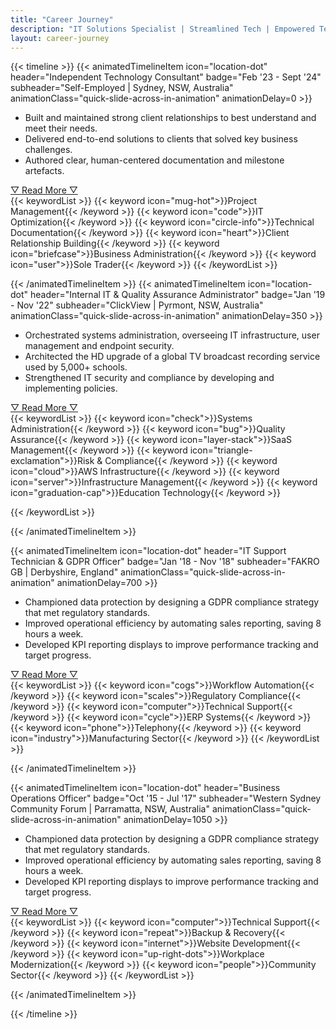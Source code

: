 ```yaml
---
title: "Career Journey"
description: "IT Solutions Specialist | Streamlined Tech | Empowered Teams | Secured Solutions"
layout: career-journey
---
```


{{< timeline >}}
{{< animatedTimelineItem icon="location-dot" header="Independent Technology Consultant" badge="Feb '23 - Sept '24" subheader="Self-Employed | Sydney, NSW, Australia" animationClass="quick-slide-across-in-animation" animationDelay=0 >}}

<ul class="slide-in-list-animation">
<li style="--delay: 50ms">Built and maintained strong client relationships to best understand and meet their needs.</li>
<li style="--delay: 100ms">Delivered end-to-end solutions to clients that solved key business challenges.</li>
<li style="--delay: 150ms">Authored clear, human-centered documentation and milestone artefacts.</li>
</ul>
<div id="contentContainer">
<span id="more1" class="text-sm" style ="display:none">
<p>My time as an Independent Technology Consultant was dedicated to delivering tangible results for my clients through bespoke engagements. Whether it was delivering end-to-end projects or advising on strategy and policy, I always worked closely to understand my clients' needs, and delivered results that made sense to their business. I focused on ensuring that the solutions I provided fit their needs, were designed with security in mind, and that they had clear and practical technical documentation to support their ongoing use.</p>
<p>One standout project was when I helped one of my clients reduce their IT operating expenditure by over 80% through a systems review. This made a huge impact to their bottom-line and really emphasises the importance of right-sized solutions. With another client, I let the acceptance and regression testing of their web and mobile applications. I worked closely with their development teams to ensure that bugs were identified, triaged and resolved, and that all changes were compiled and documented in user-centric release note documents.</p>
<p>Through this time as a self-employed sole trader, I also needed to manage the organizational and administrative side of managing my work and relationships with clients. This included drafting contracts, handling invoicing and payments, scheduling work, and ensuring clear and constant communications with clients.</p>
</span>
<a href="javascript:showMore('1', true)" id="expandLink1" class="quick-fade-in-animation" style="--delay: 200ms"> ▽ Read More ▽ </a>
<a href="javascript:showMore('1', false)" id="collapseLink1" style="display:none"> △ Hide △ </a>
<div class="quick-fade-in-animation" style="--delay: 250ms">
{{< keywordList >}}
{{< keyword icon="mug-hot">}}Project Management{{< /keyword >}}
{{< keyword icon="code">}}IT Optimization{{< /keyword >}}
{{< keyword icon="circle-info">}}Technical Documentation{{< /keyword >}}
{{< keyword icon="heart">}}Client Relationship Building{{< /keyword >}}
{{< keyword icon="briefcase">}}Business Administration{{< /keyword >}}
{{< keyword icon="user">}}Sole Trader{{< /keyword >}}
{{< /keywordList >}}
</div>
</div>

{{< /animatedTimelineItem >}}
{{< animatedTimelineItem icon="location-dot" header="Internal IT & Quality Assurance Administrator" badge="Jan '19 - Nov '22" subheader="ClickView | Pyrmont, NSW, Australia" animationClass="quick-slide-across-in-animation" animationDelay=350 >}}

<ul class="slide-in-list-animation">
<li style="--delay: 400ms">Orchestrated systems administration, overseeing IT infrastructure, user management and endpoint security.</li>
<li style="--delay: 450ms">Architected the HD upgrade of a global TV broadcast recording service used by 5,000+ schools.</li>
<li style="--delay: 500ms">Strengthened IT security and compliance by developing and implementing policies.</li>
</ul>
<div id="contentContainer">
<span id="more2" class="text-sm" style = "display:none">
<p>I was responsible for managing internal systems and infrastructure, ensuring day-to-day operations ran smoothly so the teams could focus on delivering world-class video education without being bogged down by technical hurdles. The endpoint environment primarily consisted of Windows and macOS laptops, along with an iOS mobile fleet, while the server infrastructure was split between on-premises Hyper-V clusters and AWS resources. One of my key focuses was ensuring site-to-site and client-to-site VPNs remained secure and stable as business needs evolved.</p>
<p>I managed and supported a wide array of platforms that empowered the enterprise, including Office365, Exchange Online, Entra ID SSO, Dialpad, Slack, and Zoom, team-specific tools like Jira, Monday.com, and Adobe Suite. I also managed security applications including CrowdStrike, 1Password, and OpenVPN ensuring a cybersecurity stance that was strong, yet low-impact to users. </p>
<p>In addition to administration, I played a key role in risk and compliance operations, overseeing ISO/IEC 27001 and Cyber Essentials Plus certifications. I conducted internal audits, developed and implemented technical and policy solutions, and worked closely with auditors and leadership to ensure a strong compliance and security posture.</p>
<p>I also led Quality Assurance for ClickView’s products, ensuring rigorous software testing processes were in place. By identifying and resolving bugs, standardizing QA practices, and publishing user-centric release notes, I helped ensure products met the highest standards of quality and usability.</p>
<p>One of the major project I led was the upgrade of an on-demand HD TV recording service, which provides 24/7 Free-To-Air recorded TV access to over 5,000 schools across Australia, New Zealand, and the United Kingdom. This involved the architecture and deployment of bespoke hardware stacks to multiple datacenter around the world and seamlessly cutting the services over to minimize any customer interruptions.</p>
<p>Finally, I helped the company adapt to evolving needs by transitioning from on-premises to cloud-hosted telephony (cutting costs by 40%), coordinating the shift to remote and hybrid work arrangements, and streamlining IT support by engaging a managed service provider. These projects helped to ensure that resources were scalable as the company continued to grow.</p>
</span>
<a href="javascript:showMore('2', true)" id="expandLink2" class="quick-fade-in-animation" style="--delay: 550ms""> ▽ Read More ▽ </a>
<a href="javascript:showMore('2', false)" id="collapseLink2" style="display:none"> △ Hide △ </a>

<div class="quick-fade-in-animation" style="--delay: 600ms">
{{< keywordList >}}
{{< keyword icon="check">}}Systems Administration{{< /keyword >}}
{{< keyword icon="bug">}}Quality Assurance{{< /keyword >}}
{{< keyword icon="layer-stack">}}SaaS Management{{< /keyword >}}
{{< keyword icon="triangle-exclamation">}}Risk & Compliance{{< /keyword >}}
{{< keyword icon="cloud">}}AWS Infrastructure{{< /keyword >}}
{{< keyword icon="server">}}Infrastructure Management{{< /keyword >}}
{{< keyword icon="graduation-cap">}}Education Technology{{< /keyword >}}

{{< /keywordList >}}

</div>
</div>

{{< /animatedTimelineItem >}}

{{< animatedTimelineItem icon="location-dot" header="IT Support Technician & GDPR Officer" badge="Jan '18 - Nov '18" subheader="FAKRO GB | Derbyshire, England" animationClass="quick-slide-across-in-animation" animationDelay=700 >}}

<ul class="slide-in-list-animation">
<li style="--delay: 750ms">Championed data protection by designing a GDPR compliance strategy that met regulatory standards.</li>
<li style="--delay: 800ms">Improved operational efficiency by automating sales reporting, saving 8 hours a week.</li>
<li style="--delay: 850ms">Developed KPI reporting displays to improve performance tracking and target progress.</li>
</ul>
<div id="contentContainer">
<span id="more3" class="text-sm" style = "display:none">
<p>I managed the on-premises IT systems that supported FAKRO GB's day-to-day operations and provided technical support to their remote sales teams. My initial focus was assisting in the implementation and transition to a new enterprise resource planning (ERP) system - Kerridge CS K8 - while providing ongoing systems administration.</p>
<p>During my time with FAKRO GB, I developed tools to empower staff productivity across the organization. This included live KPI dashboards, and a proof-of-concept JavaScript mobile web app to measure roof pitch angles. I also automated the weekly sales reporting processes, saving 8 hours of work each week and improving accuracy by removing human errors.</p>
<p>Midway through my role, I led the company's preparation for the General Data Protection Regulation (GDPR). I conducted company-wide data flow audits, reviewed and updated policies, and ensured that the company met GDPR standards before the enforcement date. As the GDPR Officer, I was the subject matter expert for data protection matters in the organization, overseeing data subject access requests, advising on data processing procedures and ensuring ongoing compliance.</p>
</span>
<a href="javascript:showMore('3', true)" id="expandLink3" class="quick-fade-in-animation" style="--delay: 900ms""> ▽ Read More ▽ </a>
<a href="javascript:showMore('3', false)" id="collapseLink3" style="display:none"> △ Hide △ </a>

<div class="quick-fade-in-animation" style="--delay: 950ms">
{{< keywordList >}}
{{< keyword icon="cogs">}}Workflow Automation{{< /keyword >}}
{{< keyword icon="scales">}}Regulatory Compliance{{< /keyword >}}
{{< keyword icon="computer">}}Technical Support{{< /keyword >}}
{{< keyword icon="cycle">}}ERP Systems{{< /keyword >}}
{{< keyword icon="phone">}}Telephony{{< /keyword >}}
{{< keyword icon="industry">}}Manufacturing Sector{{< /keyword >}}
{{< /keywordList >}}

</div>
</div>

{{< /animatedTimelineItem >}}

{{< animatedTimelineItem icon="location-dot" header="Business Operations Officer" badge="Oct '15 - Jul '17" subheader="Western Sydney Community Forum | Parramatta, NSW, Australia" animationClass="quick-slide-across-in-animation" animationDelay=1050 >}}

<ul class="slide-in-list-animation">
<li style="--delay: 1100ms">Championed data protection by designing a GDPR compliance strategy that met regulatory standards.</li>
<li style="--delay: 1150ms">Improved operational efficiency by automating sales reporting, saving 8 hours a week.</li>
<li style="--delay: 1200ms">Developed KPI reporting displays to improve performance tracking and target progress.</li>
</ul>
<div id="contentContainer">
<span id="more4" class="text-sm" style = "display:none">
<p>I worked closely with the Western Sydney Community Forum executive team to develop to both the IT and Business Operations portfolios, as well as provide technical support and systems administration. My role focused on improving the overall IT infrastructure and driving modernization efforts, ensuring that staff felt empowered and confident in utilizing technology in their daily work.</p>
<p>One highlight was redeveloping the company website to bring its management in-house, providing greater control and flexibility over content updates and maintenance. I also led the rapid transition from an on-premises Exchange server to Exchange Online after a critical hardware failure, ensuring minimal disruption to operations.</p>
<p>I managed Active Directory, Exchange Online, and Office365 administration, user lifecycle provisioning, and day-to-day resolution of IT issues for staff and clients. Additionally, I implemented a data backup and recovery strategy to enhance the organization's security posture, ensuring that critical data was protected and easily recoverable in case of an incident.</p>
<p>Beyond technical responsibilities, I also provided in-house training and upskilling to staff and clients, empowering them better utilize of new and existing IT solutions. I also served as a technical advisor to the executive team, ensuring that projects were supported by appropriate IT infrastructure.</p>
</span>
<a href="javascript:showMore('4', true)" id="expandLink4" class="quick-fade-in-animation" style="--delay: 1250ms""> ▽ Read More ▽ </a>
<a href="javascript:showMore('4', false)" id="collapseLink4" style="display:none"> △ Hide △ </a>

<div class="quick-fade-in-animation" style="--delay: 1300ms">
{{< keywordList >}}
{{< keyword icon="computer">}}Technical Support{{< /keyword >}}
{{< keyword icon="repeat">}}Backup & Recovery{{< /keyword >}}
{{< keyword icon="internet">}}Website Development{{< /keyword >}}
{{< keyword icon="up-right-dots">}}Workplace Modernization{{< /keyword >}}
{{< keyword icon="people">}}Community Sector{{< /keyword >}}
{{< /keywordList >}}
</div>
</div>

{{< /animatedTimelineItem >}}

{{< /timeline >}}
